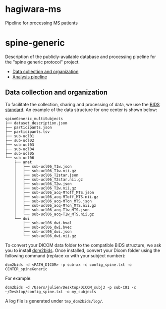 # hagiwara-ms

Pipeline for processing MS patients

# spine-generic

Description of the publicly-available database and processing pipeline for the "spine generic protocol" project.

- [Data collection and organization](#data-collection-and-organization)
- [Analysis pipeline](#analysis-pipeline)

## Data collection and organization

To facilitate the collection, sharing and processing of data, we use the [BIDS standard](http://bids.neuroimaging.io/). An example of the data structure for one center is shown below:

~~~
spineGeneric_multiSubjects
├── dataset_description.json
├── participants.json
├── participants.tsv
├── sub-ucl01
├── sub-ucl02
├── sub-ucl03
├── sub-ucl04
├── sub-ucl05
└── sub-ucl06
    ├── anat
    │   ├── sub-ucl06_T1w.json
    │   ├── sub-ucl06_T1w.nii.gz
    │   ├── sub-ucl06_T2star.json
    │   ├── sub-ucl06_T2star.nii.gz
    │   ├── sub-ucl06_T2w.json
    │   ├── sub-ucl06_T2w.nii.gz
    │   ├── sub-ucl06_acq-MToff_MTS.json
    │   ├── sub-ucl06_acq-MToff_MTS.nii.gz
    │   ├── sub-ucl06_acq-MTon_MTS.json
    │   ├── sub-ucl06_acq-MTon_MTS.nii.gz
    │   ├── sub-ucl06_acq-T1w_MTS.json
    │   └── sub-ucl06_acq-T1w_MTS.nii.gz
    └── dwi
        ├── sub-ucl06_dwi.bval
        ├── sub-ucl06_dwi.bvec
        ├── sub-ucl06_dwi.json
        └── sub-ucl06_dwi.nii.gz
~~~

To convert your DICOM data folder to the compatible BIDS structure, we ask you
to install [dcm2bids](https://github.com/cbedetti/Dcm2Bids#install). Once installed,
convert your Dicom folder using the following
command (replace xx with your subject number):
~~~
dcm2bids -d <PATH_DICOM> -p sub-xx -c config_spine.txt -o CENTER_spineGeneric
~~~

For example:
~~~
dcm2bids -d /Users/julien/Desktop/DICOM_subj3 -p sub-C01 -c ~/Desktop/config_spine.txt -o my_subjects
~~~

A log file is generated under `tmp_dcm2bids/log/`.
